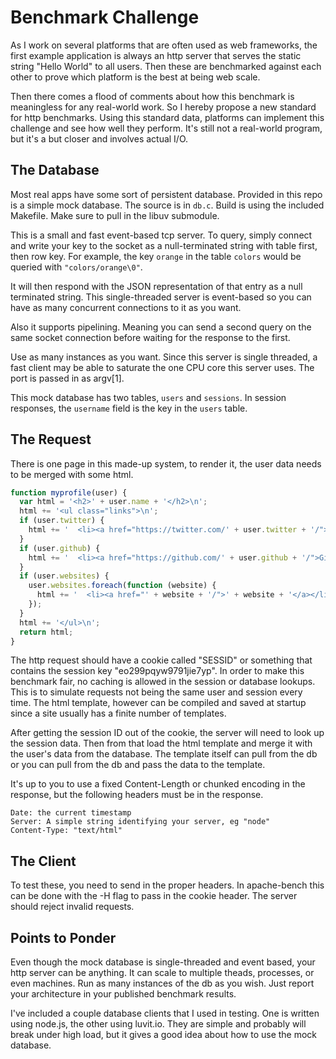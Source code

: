 # Benchmark Challenge

As I work on several platforms that are often used as web frameworks, the first example application is always an http server that serves the static string "Hello World" to all users.  Then these are benchmarked against each other to prove which platform is the best at being web scale.

Then there comes a flood of comments about how this benchmark is meaningless for any real-world work. So I hereby propose a new standard for http benchmarks.  Using this standard data, platforms can implement this challenge and see how well they perform.  It's still not a real-world program, but it's a but closer and involves actual I/O.

## The Database

Most real apps have some sort of persistent database.  Provided in this repo is a simple mock database. The source is in `db.c`.  Build is using the included Makefile.  Make sure to pull in the libuv submodule.

This is a small and fast event-based tcp server.  To query, simply connect and write your key to the socket as a null-terminated string with table first, then row key.  For example, the key `orange` in the table `colors` would be queried with `"colors/orange\0"`.

It will then respond with the JSON representation of that entry as a null terminated string.  This single-threaded server is event-based so you can have as many concurrent connections to it as you want.

Also it supports pipelining.  Meaning you can send a second query on the same socket connection before waiting for the response to the first.

Use as many instances as you want.  Since this server is single threaded, a fast client may be able to saturate the one CPU core this server uses.  The port is passed in as argv[1].

This mock database has two tables, `users` and `sessions`.  In session responses, the `username` field is the key in the `users` table.

## The Request

There is one page in this made-up system, to render it, the user data needs to be merged with some html.

```js
function myprofile(user) {
  var html = '<h2>' + user.name + '</h2>\n';
  html += '<ul class="links">\n';
  if (user.twitter) {
    html += '  <li><a href="https://twitter.com/' + user.twitter + '/">Twitter</a></li>\n';
  }
  if (user.github) {
    html += '  <li><a href="https://github.com/' + user.github + '/">Github</a></li>\n';
  }
  if (user.websites) {
    user.websites.foreach(function (website) {
      html += '  <li><a href="' + website + '/">' + website + '</a></li>\n';
    });
  }
  html += '</ul>\n';
  return html;
}
```

The http request should have a cookie called "SESSID" or something that contains the session key "eo299pqyw9791jie7yp".  In order to make this benchmark fair, no caching is allowed in the session or database lookups.  This is to simulate requests not being the same user and session every time.  The html template, however can be compiled and saved at startup since a site usually has a finite number of templates.

After getting the session ID out of the cookie, the server will need to look up the session data.  Then from that load the html template and merge it with the user's data from the database.  The template itself can pull from the db or you can pull from the db and pass the data to the template.

It's up to you to use a fixed Content-Length or chunked encoding in the response, but the following headers must be in the response.

```
Date: the current timestamp
Server: A simple string identifying your server, eg "node"
Content-Type: "text/html"
```


## The Client

To test these, you need to send in the proper headers.  In apache-bench this can be done with the -H flag to pass in the cookie header.  The server should reject invalid requests.

## Points to Ponder

Even though the mock database is single-threaded and event based, your http server can be anything.  It can scale to multiple theads, processes, or even machines.  Run as many instances of the db as you wish.  Just report your architecture in your published benchmark results.

I've included a couple database clients that I used in testing.  One is written using node.js, the other using luvit.io.  They are simple and probably will break under high load, but it gives a good idea about how to use the mock database.